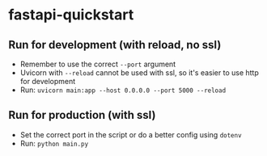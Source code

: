 # fastapi-quickstart

## Run for development (with reload, no ssl)
- Remember to use the correct `--port` argument 
- Uvicorn with `--reload` cannot be used with ssl, so it's easier to use http for development
- Run:
`uvicorn main:app --host 0.0.0.0 --port 5000 --reload` 

## Run for production (with ssl) 
- Set the correct port in the script or do a better config using `dotenv`
- Run: `python main.py`
